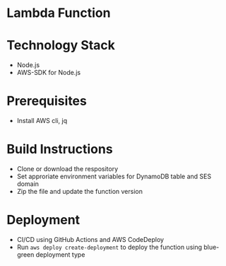 # Lambda Function
# Technology Stack
- Node.js <br/>  
- AWS-SDK for Node.js <br/>
# Prerequisites
- Install AWS cli, jq
# Build Instructions
- Clone or download the respository <br />
- Set approriate environment variables for DynamoDB table and SES domain <br />
- Zip the file and update the function version
# Deployment
- CI/CD using GitHub Actions and AWS CodeDeploy
- Run `aws deploy create-deployment` to deploy the function using blue-green deployment type


